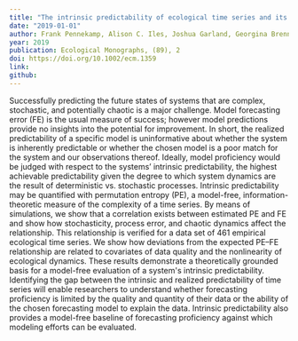 ```yaml
---
title: "The intrinsic predictability of ecological time series and its potential to guide forecasting"
date: "2019-01-01"
author: Frank Pennekamp, Alison C. Iles, Joshua Garland, Georgina Brennan, Ulrich Brose, Ursula Gaedke, Ute Jacob, Pavel Kratina, Blake Matthews, Stephan Munch, Mark Novak, Gian Marco Palamara, Bjorn C. Rall, Benjamin Rosenbaum, Andrea Tabi, Colette Ward, Richard Williams, Hao Ye, Owen L. Petchey
year: 2019
publication: Ecological Monographs, (89), 2
doi: https://doi.org/10.1002/ecm.1359
link:
github:
---
```

Successfully predicting the future states of systems that are complex, stochastic, and potentially chaotic is a major challenge. Model forecasting error (FE) is the usual measure of success; however model predictions provide no insights into the potential for improvement. In short, the realized predictability of a specific model is uninformative about whether the system is inherently predictable or whether the chosen model is a poor match for the system and our observations thereof. Ideally, model proficiency would be judged with respect to the systems’ intrinsic predictability, the highest achievable predictability given the degree to which system dynamics are the result of deterministic vs. stochastic processes. Intrinsic predictability may be quantified with permutation entropy (PE), a model-free, information-theoretic measure of the complexity of a time series. By means of simulations, we show that a correlation exists between estimated PE and FE and show how stochasticity, process error, and chaotic dynamics affect the relationship. This relationship is verified for a data set of 461 empirical ecological time series. We show how deviations from the expected PE–FE relationship are related to covariates of data quality and the nonlinearity of ecological dynamics. These results demonstrate a theoretically grounded basis for a model-free evaluation of a system's intrinsic predictability. Identifying the gap between the intrinsic and realized predictability of time series will enable researchers to understand whether forecasting proficiency is limited by the quality and quantity of their data or the ability of the chosen forecasting model to explain the data. Intrinsic predictability also provides a model-free baseline of forecasting proficiency against which modeling efforts can be evaluated.
